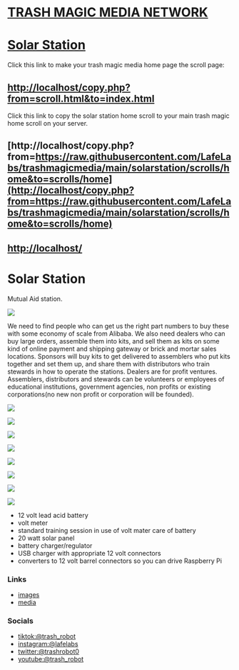 # [TRASH MAGIC MEDIA NETWORK](https://github.com/LafeLabs/trashmagicmedia)

# [Solar Station](https://github.com/LafeLabs/trashmagicmedia/blob/main/solarstation/README.md)


Click this link to make your trash magic media home page the scroll page:

## [http://localhost/copy.php?from=scroll.html&to=index.html](http://localhost/copy.php?from=scroll.html&to=index.html)

Click this link to copy the solar station home scroll to your main trash magic home scroll on your server.

## [http://localhost/copy.php?from=https://raw.githubusercontent.com/LafeLabs/trashmagicmedia/main/solarstation/scrolls/home&to=scrolls/home](http://localhost/copy.php?from=https://raw.githubusercontent.com/LafeLabs/trashmagicmedia/main/solarstation/scrolls/home&to=scrolls/home)

## [http://localhost/](http://localhost/)

# Solar Station

Mutual Aid station.

![](https://raw.githubusercontent.com/LafeLabs/trashmagicmedia/main/solarstation/images/systemgraph.png)

We need to find people who can get us the right part numbers to buy these with some economy of scale from Alibaba.  We also need dealers who can buy large orders, assemble them into kits, and sell them as kits on some kind of online payment and shipping gateway or brick and mortar sales locations.  Sponsors will buy kits to get delivered to assemblers who put kits together and set them up, and share them with distributors who train stewards in how to operate the stations.  Dealers are for profit ventures.  Assemblers, distributors and stewards can be volunteers or employees of educational institutions, government agencies, non profits or existing corporations(no new non profit or corporation will be founded).    

![](https://raw.githubusercontent.com/LafeLabs/trashmagicmedia/main/solarstation/images/battery.png)

![](https://raw.githubusercontent.com/LafeLabs/trashmagicmedia/main/solarstation/images/charger.png)

![](https://raw.githubusercontent.com/LafeLabs/trashmagicmedia/main/solarstation/images/connectors.png)

![](https://raw.githubusercontent.com/LafeLabs/trashmagicmedia/main/solarstation/images/dvm.png)

![](https://raw.githubusercontent.com/LafeLabs/trashmagicmedia/main/solarstation/images/hangingbattery.png)

![](https://raw.githubusercontent.com/LafeLabs/trashmagicmedia/main/solarstation/images/hangingsolarpanel.png)

![](https://raw.githubusercontent.com/LafeLabs/trashmagicmedia/main/solarstation/images/solarpanellabel.png)

![](https://raw.githubusercontent.com/LafeLabs/trashmagicmedia/main/solarstation/images/usb.png)

 - 12 volt lead acid battery
 - volt meter
 - standard training session in use of volt mater care of battery
 - 20 watt solar panel
 - battery charger/regulator
 - USB charger with appropriate 12 volt connectors
 - converters to 12 volt barrel connectors so you can drive Raspberry Pi



### Links

 - [images](images.html)
 - [media](media.html)


### Socials

 - [tiktok:@trash_robot](https://www.tiktok.com/@trash_robot)
 - [instagram:@lafelabs](https://www.instagram.com/lafelabs/)
 - [twitter:@trashrobot0](https://twitter.com/trashrobot0)
 - [youtube:@trash_robot](https://www.youtube.com/channel/UCLyeOlfnEBCnRTAH8rppEFw)
